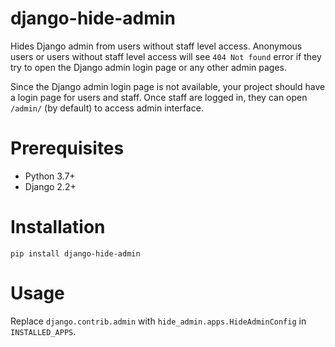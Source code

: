 # django-hide-admin

Hides Django admin from users without staff level access. Anonymous users or users without staff level access will see `404 Not found` error if they try to open the Django admin login page or any other admin pages.

Since the Django admin login page is not available, your project should have a login page for users and staff. Once staff are logged in, they can open `/admin/` (by default) to access admin interface.

# Prerequisites

- Python 3.7+
- Django 2.2+

# Installation

```
pip install django-hide-admin
```

# Usage

Replace `django.contrib.admin` with `hide_admin.apps.HideAdminConfig` in `INSTALLED_APPS`.
